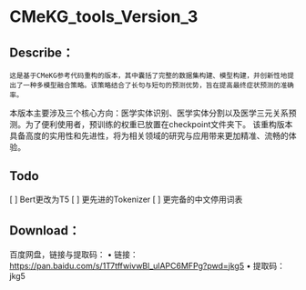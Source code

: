 # CMeKG_tools_Version_3
## Describe：
    这是基于CMeKG参考代码重构的版本，其中囊括了完整的数据集构建、模型构建，并创新性地提出了一种多模型融合策略。该策略结合了长句与短句的预测优势，旨在提高最终症状预测的准确率。
本版本主要涉及三个核心方向：医学实体识别、医学实体分割以及医学三元关系预测。为了便利使用者，预训练的权重已放置在checkpoint文件夹下。
该重构版本具备高度的实用性和先进性，将为相关领域的研究与应用带来更加精准、流畅的体验。

## Todo
[ ] Bert更改为T5
[ ] 更先进的Tokenizer
[ ] 更完备的中文停用词表
## Download：
百度网盘，链接与提取码：
• 链接：https://pan.baidu.com/s/1T7tffwivwBl_ulAPC6MFPg?pwd=jkg5 
• 提取码：jkg5 

